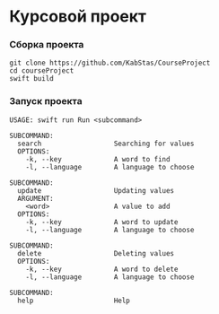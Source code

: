 # Курсовой проект

### Сборка проекта
> 
    git clone https://github.com/KabStas/CourseProject
    cd courseProject
    swift build 

### Запуск проекта
> 
    
    USAGE: swift run Run <subcommand>
    
    SUBCOMMAND:
      search                  Searching for values
      OPTIONS:
        -k, --key             A word to find
        -l, --language        A language to choose
        
    SUBCOMMAND:
      update                  Updating values
      ARGUMENT:
        <word>                A value to add
      OPTIONS:
        -k, --key             A word to update
        -l, --language        A language to choose
        
    SUBCOMMAND:
      delete                  Deleting values
      OPTIONS:
        -k, --key             A word to delete
        -l, --language        A language to choose
     
    SUBCOMMAND:
      help                    Help
